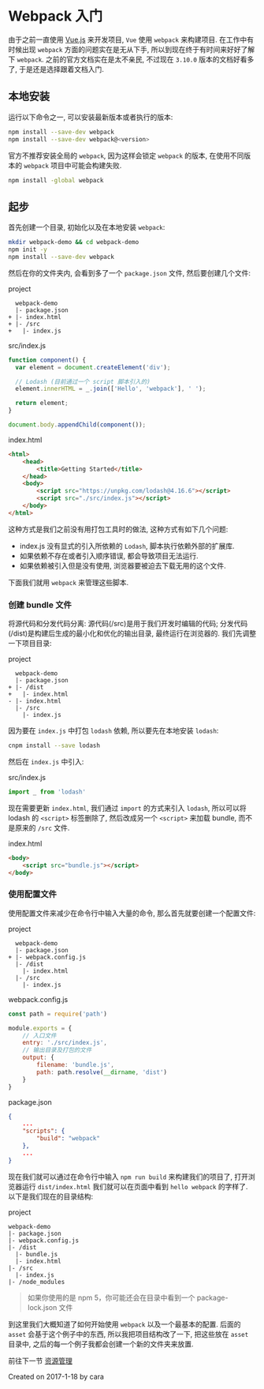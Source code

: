 # Webpack 入门
由于之前一直使用 [Vue.js](https://cn.vuejs.org/) 来开发项目, `Vue` 使用 `webpack` 来构建项目. 在工作中有时候出现 `webpack` 方面的问题实在是无从下手, 所以到现在终于有时间来好好了解下 `webpack`. 之前的官方文档实在是太不亲民, 不过现在 `3.10.0` 版本的文档好看多了, 于是还是选择跟着文档入门.

## 本地安装
运行以下命令之一, 可以安装最新版本或者执行的版本:
```zsh
npm install --save-dev webpack
npm install --save-dev webpack@<version>
```

官方不推荐安装全局的 `webpack`, 因为这样会锁定 `webpack` 的版本, 在使用不同版本的 `webpack` 项目中可能会构建失败.
```zsh
npm install -global webpack
```

## 起步
首先创建一个目录, 初始化以及在本地安装 `webpack`:
```zsh
mkdir webpack-demo && cd webpack-demo
npm init -y
npm install --save-dev webpack
```

然后在你的文件夹内, 会看到多了一个 `package.json` 文件, 然后要创建几个文件:

project
```shell
  webpack-demo
  |- package.json
+ |- index.html
+ |- /src
+   |- index.js
```

src/index.js
```js
function component() {
  var element = document.createElement('div');

  // Lodash (目前通过一个 script 脚本引入的)
  element.innerHTML = _.join(['Hello', 'webpack'], ' ');

  return element;
}

document.body.appendChild(component());
```

index.html
```html
<html>
    <head>
        <title>Getting Started</title>
    </head>
    <body>
        <script src="https://unpkg.com/lodash@4.16.6"></script>
        <script src="./src/index.js"></script>
    </body>
</html>
```

这种方式是我们之前没有用打包工具时的做法, 这种方式有如下几个问题:
- index.js 没有显式的引入所依赖的 `Lodash`, 脚本执行依赖外部的扩展库.
- 如果依赖不存在或者引入顺序错误, 都会导致项目无法运行.
- 如果依赖被引入但是没有使用, 浏览器要被迫去下载无用的这个文件.

下面我们就用 `webpack` 来管理这些脚本.

### 创建 bundle 文件
将源代码和分发代码分离: 源代码(/src)是用于我们开发时编辑的代码; 分发代码(/dist)是构建后生成的最小化和优化的输出目录, 最终运行在浏览器的. 我们先调整一下项目目录:

project
```shell
  webpack-demo
  |- package.json
+ |- /dist
+   |- index.html
- |- index.html
  |- /src
    |- index.js
```

因为要在 `index.js` 中打包 `lodash` 依赖, 所以要先在本地安装 `lodash`:
```zsh
cnpm install --save lodash
```

然后在 `index.js` 中引入:

src/index.js
```js
import _ from 'lodash'
```

现在需要更新 `index.html`, 我们通过 `import` 的方式来引入 `lodash`, 所以可以将 lodash 的 `<script>` 标签删除了, 然后改成另一个 `<script>` 来加载 bundle, 而不是原来的 `/src` 文件.

index.html
```html
<body>
    <script src="bundle.js"></script>
</body>
```

### 使用配置文件
使用配置文件来减少在命令行中输入大量的命令, 那么首先就要创建一个配置文件:

project
```shell
  webpack-demo
  |- package.json
+ |- webpack.config.js
  |- /dist
    |- index.html
  |- /src
    |- index.js
```

webpack.config.js
```js
const path = require('path')

module.exports = {
    // 入口文件
    entry: './src/index.js',
    // 输出目录及打包的文件
    output: {
        filename: 'bundle.js',
        path: path.resolve(__dirname, 'dist')
    }
}
```

package.json
```json
{
    ...
    "scripts": {
        "build": "webpack"
    },
    ...
}
```

现在我们就可以通过在命令行中输入 `npm run build` 来构建我们的项目了, 打开浏览器运行 `dist/index.html` 我们就可以在页面中看到 `hello webpack` 的字样了. 以下是我们现在的目录结构: 

project
```shell
webpack-demo
|- package.json
|- webpack.config.js
|- /dist
  |- bundle.js
  |- index.html
|- /src
  |- index.js
|- /node_modules
```

> 如果你使用的是 npm 5，你可能还会在目录中看到一个 package-lock.json 文件

到这里我们大概知道了如何开始使用 `webpack` 以及一个最基本的配置. 后面的 `asset` 会基于这个例子中的东西, 所以我把项目结构改了一下, 把这些放在 `asset` 目录中, 之后的每一个例子我都会创建一个新的文件夹来放置.

前往下一节 [资源管理](https://github.com/Caraws/webpack-demo/tree/master/asset)

Created on 2017-1-18 by cara
